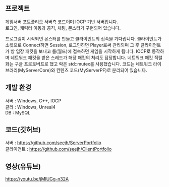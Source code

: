 ## 프로젝트
게임서버 포트폴리오 서버측 코드이며 IOCP 기반 서버입니다. <br/>
로그인, 캐릭터 이동과 공격, 채팅, 몬스터가 구현되어 있습니다.<br/>

프로그램이 시작되면 몬스터를 만들고 클라이언트의 접속을 기다립니다. 클라이언트가 소켓으로 Connect하면 Session, 로그인하면 Player로써 관리되며
그 후 클라이언트가 방 입장 패킷을 보내고 룸(월드)에 접속하면 게임을 시작하게 됩니다.
IOCP로 동작하며 네트워크 패킷을 받은 스레드가 해당 패킷의 처리도 담당합니다. 
네트워크 패킷 직렬화는 구글 프로토버프로 했고 락은 std::mutex를 사용했습니다.
코드는 네트워크 라이브러리(MyServerCore)와 컨텐츠 코드(MyServerPF)로 분리되어 있습니다.

## 개발 환경
서버 : Windows, C++, IOCP<br/>
클라 : Windows, Unreal4 <br/>
DB : MySQL<br/>

## 코드(깃허브)<br/>
서버 : https://github.com/seejh/ServerPortfolio<br/>
클라이언트 : https://github.com/seejh/ClientPortfolio<br/> 

## 영상(유튜브)<br/>
https://youtu.be/jMlUGg-n32A
